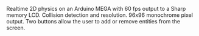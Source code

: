 Realtime 2D physics on an Arduino MEGA with 60 fps output to a Sharp memory LCD. Collision detection and resolution. 96x96 monochrome pixel output. Two buttons allow the user to add or remove entities from the screen.
